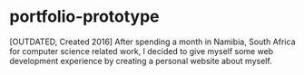 # portfolio-prototype
[OUTDATED, Created 2016] After spending a month in Namibia, South Africa for computer science related work, I decided to give myself some web development experience by creating a personal website about myself.
